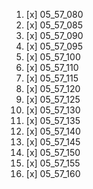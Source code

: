 1. [x] 05_57_080
2. [x] 05_57_085
3. [x] 05_57_090
4. [x] 05_57_095 
5. [x] 05_57_100
6. [x] 05_57_110
7. [x] 05_57_115
8. [x] 05_57_120
9. [x] 05_57_125
10. [x] 05_57_130
11. [x] 05_57_135
12. [x] 05_57_140
13. [x] 05_57_145
14. [x] 05_57_150
15. [x] 05_57_155
16. [x] 05_57_160